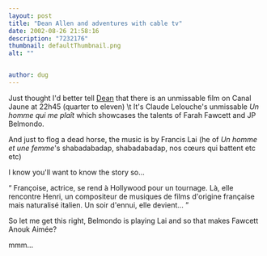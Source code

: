 ```yaml
---
layout: post
title: "Dean Allen and adventures with cable tv"
date: 2002-08-26 21:58:16
description: "7232176"
thumbnail: defaultThumbnail.png
alt: ""


author: dug
---
```


<p>Just thought I'd better tell <a href="http://www.textism.com/">Dean</a> that there is an unmissable film on Canal Jaune at 22h45 (quarter to eleven) \t It's Claude Lelouche's unmissable <cite>Un homme qui me pla&icirc;t</cite> which showcases the talents of Farah Fawcett and JP Belmondo.</p>

<p>And just to flog a dead horse, the music is by Francis Lai (he of <cite>Un homme et une femme</cite>'s shabadabadap, shabadabadap, nos c&oelig;urs qui battent etc etc)</p>

<p>I know you'll want to know the story so...</p>

<p><q> Fran&ccedil;oise, actrice, se rend &agrave; Hollywood pour un tournage. L&agrave;, elle rencontre Henri, un compositeur de musiques de films d'origine fran&ccedil;aise mais naturalis&eacute; italien. Un soir d'ennui, elle devient... </q></p>

<p>So let me get this right, Belmondo is playing Lai and so that makes Fawcett Anouk Aim&eacute;e?</p>

<p>mmm...</p>
